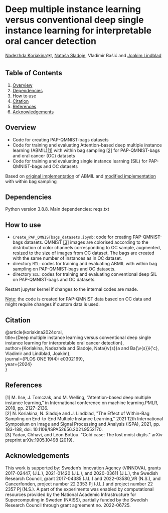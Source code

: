 # Deep multiple instance learning versus conventional deep single instance learning for interpretable oral cancer detection
<a href="mailto:nadezhda.koriakina@it.uu.se">Nadezhda Koriakina</a>:envelope:, <a href="mailto:natasa.sladoje@it.uu.se">Nataša Sladoje</a>, Vladimir Bašić and <a href="mailto:joakim.lindblad@it.uu.se">Joakim Lindblad</a>

## Table of Contents
1. [Overview](#overview)
2. [Dependencies](#dependencies)
3. [How to use](#how-to-use)
4. [Citation](#citation)
5. [References](#references)
6. [Acknowledgements](#acknowledgements)

## Overview
- Code for creating PAP-QMNIST-bags datasets
- Code for training and evaluating Attention-based deep multiple instance learning (ABMIL)[[1]](#1) with within bag sampling [[2]](#2) for PAP-QMNIST-bags and oral cancer (OC) datasets
- Code for training and evaluating single instance learning (SIL) for PAP-QMNIST-bags and OC datasets

Based on [original implementation](https://github.com/AMLab-Amsterdam/AttentionDeepMIL) of ABMIL and [modified implementation](https://github.com/MIDA-group/SampledABMIL) with within bag sampling

## Dependencies
Python version 3.8.8. Main dependencies: reqs.txt

## How to use
- `Create_PAP_QMNISTbags_datasets.ipynb`: code for creating PAP-QMNIST-bags datasets. QMNIST [[3]](#3) images are colorised according to the distribution of color channels corresponding to OC sample, augmented, resized to the size of images from OC dataset. The bags are created with the same number of instances as in OC dataset.
- directory `MIL`: codes for training and evaluating ABMIL with within bag sampling on PAP-QMNIST-bags and OC datasets.
- directory `SIL`: codes for training and evaluating conventional deep SIL on PAP-QMNIST-bags and OC datasets.

Restart jupyter kernel if changes to the internal codes are made.

<ins>Note:</ins> the code is created for PAP-QMNIST data based on OC data and might require changes if custom data is used.

## Citation
@article{koriakina2024oral,<br />
  title={Deep multiple instance learning versus conventional deep single instance learning for interpretable oral cancer detection},<br />
  author={Koriakina, Nadezhda and Sladoje, Nata{\v{s}}a and Ba{\v{s}}i{\'c}, Vladimir and Lindblad, Joakim},<br />
  journal={PLOS ONE 19(4): e0302169},<br />
  year={2024}<br />
}

## References
<a id="1">[1]</a> 
M.  Ilse,  J.  Tomczak,  and  M.  Welling,  “Attention-based  deep  multiple instance learning,”  in International conference on machine learning.PMLR, 2018, pp. 2127–2136.<br />
<a id="2">[2]</a> 
N. Koriakina, N. Sladoje and J. Lindblad, "The Effect of Within-Bag Sampling on End-to-End Multiple Instance Learning," 2021 12th International Symposium on Image and Signal Processing and Analysis (ISPA), 2021, pp. 183-188, doi: 10.1109/ISPA52656.2021.9552170.<br />
<a id="1">[3]</a> 
Yadav, Chhavi, and Léon Bottou. "Cold case: The lost mnist digits." arXiv preprint arXiv:1905.10498 (2019).<br />

## Acknowledgements
This work is supported by: Sweden’s Innovation Agency (VINNOVA), grants 2017-02447, (J.L.), 2021-01420 (J.L.), and 2020-03611 (J.L.), the Swedish Research Council, grant 2017-04385 (J.L.) and 2022-03580_VR (N.S.), and Cancerfonden, project number 22 2353 Pj (J.L.) and project number 22 2357 Pj (N.S.).
A part of the experiments was enabled by computational resources provided by the National Academic Infrastructure for Supercomputing in Sweden (NAISS), partially funded by the Swedish Research Council through grant agreement no. 2022-06725.




 
